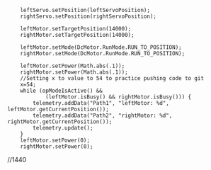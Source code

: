         leftServo.setPosition(leftServoPosition);
        rightServo.setPosition(rightServoPosition);

        leftMotor.setTargetPosition(14000);
        rightMotor.setTargetPosition(14000);

        leftMotor.setMode(DcMotor.RunMode.RUN_TO_POSITION);
        rightMotor.setMode(DcMotor.RunMode.RUN_TO_POSITION);

        leftMotor.setPower(Math.abs(.1));
        rightMotor.setPower(Math.abs(.1));
        //Setting x to value to 54 to practice pushing code to git
        x=54;
        while (opModeIsActive() &&
                (leftMotor.isBusy() && rightMotor.isBusy())) {
            telemetry.addData("Path1", "leftMotor: %d", leftMotor.getCurrentPosition());
            telemetry.addData("Path2", "rightMotor: %d", rightMotor.getCurrentPosition());
            telemetry.update();
        }
        leftMotor.setPower(0);
        rightMotor.setPower(0);






//1440